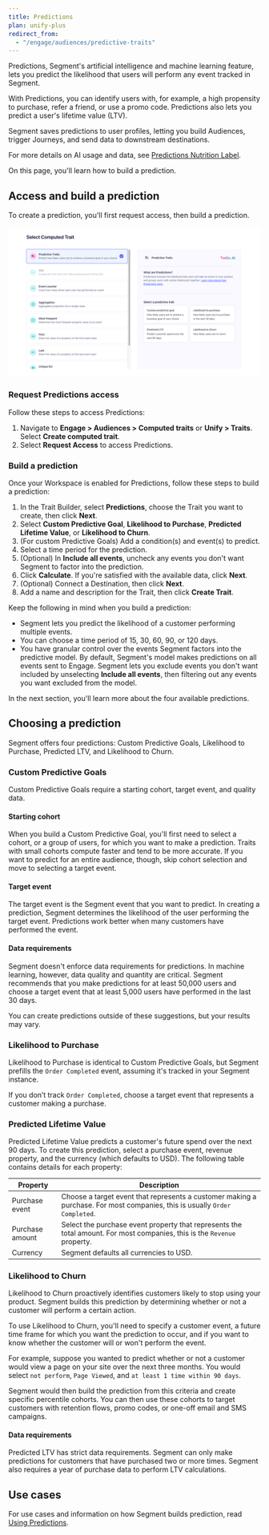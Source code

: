 ```yaml
---
title: Predictions
plan: unify-plus 
redirect_from:
  - "/engage/audiences/predictive-traits"
---
```


Predictions, Segment's artificial intelligence and machine learning feature, lets you predict the likelihood that users will perform any event tracked in Segment. 

With Predictions, you can identify users with, for example, a high propensity to purchase, refer a friend, or use a promo code. Predictions also lets you predict a user's lifetime value (LTV).

Segment saves predictions to user profiles, letting you build Audiences, trigger Journeys, and send data to downstream destinations.

For more details on AI usage and data, see [Predictions Nutrition Label](/docs/unify/traits/predictions/predictions-nutrition-label/).

On this page, you'll learn how to build a prediction.

## Access and build a prediction

To create a prediction, you'll first request access, then build a prediction.

![The Predictive Trait builder in the Segment UI](../../images/trait_builder.png)

### Request Predictions access

Follow these steps to access Predictions:

1. Navigate to **Engage > Audiences > Computed traits** or **Unify > Traits**. Select **Create computed trait**.
2. Select **Request Access** to access Predictions.

### Build a prediction

Once your Workspace is enabled for Predictions, follow these steps to build a prediction:

1. In the Trait Builder, select **Predictions**, choose the Trait you want to create, then click **Next**.
2. Select **Custom Predictive Goal**, **Likelihood to Purchase**, **Predicted Lifetime Value**, or **Likelihood to Churn**.
4. (For custom Predictive Goals) Add a condition(s) and event(s) to predict. 
5. Select a time period for the prediction. 
6. (Optional) In **Include all events**, uncheck any events you don't want Segment to factor into the prediction.
7. Click **Calculate**. If you're satisfied with the available data, click **Next**.
5. (Optional) Connect a Destination, then click **Next**.
6. Add a name and description for the Trait, then click **Create Trait**.

Keep the following in mind when you build a prediction:

- Segment lets you predict the likelihood of a customer performing multiple events. 
- You can choose a time period of 15, 30, 60, 90, or 120 days. 
- You have granular control over the events Segment factors into the predictive model. By default, Segment's model makes predictions on all events sent to Engage. Segment lets you exclude events you don't want included by unselecting **Include all events**, then filtering out any events you want excluded from the model.

In the next section, you'll learn more about the four available predictions.

## Choosing a prediction

Segment offers four predictions: Custom Predictive Goals, Likelihood to Purchase, Predicted LTV, and Likelihood to Churn.

### Custom Predictive Goals

Custom Predictive Goals require a starting cohort, target event, and quality data.

#### Starting cohort

When you build a Custom Predictive Goal, you'll first need to select a cohort, or a group of users, for which you want to make a prediction. Traits with small cohorts compute faster and tend to be more accurate. If you want to predict for an entire audience, though, skip cohort selection and move to selecting a target event.

#### Target event

The target event is the Segment event that you want to predict. In creating a prediction, Segment determines the likelihood of the user performing the target event. Predictions work better when many customers have performed the event.

#### Data requirements

Segment doesn't enforce data requirements for predictions. In machine learning, however, data quality and quantity are critical. Segment recommends that you make predictions for at least 50,000 users and choose a target event that at least 5,000 users have performed in the last 30 days. 

You can create predictions outside of these suggestions, but your results may vary.

### Likelihood to Purchase

Likelihood to Purchase is identical to Custom Predictive Goals, but Segment prefills the `Order Completed` event, assuming it's tracked in your Segment instance. 

If you don’t track `Order Completed`, choose a target event that represents a customer making a purchase.

### Predicted Lifetime Value

Predicted Lifetime Value predicts a customer's future spend over the next 90 days. To create this prediction, select a purchase event, revenue property, and the currency (which defaults to USD). The following table contains details for each property:

| Property        | Description                                                                                                                |
| --------------- | -------------------------------------------------------------------------------------------------------------------------- |
| Purchase event  | Choose a target event that represents a customer making a purchase. For most companies, this is usually `Order Completed`. |
| Purchase amount | Select the purchase event property that represents the total amount. For most companies, this is the `Revenue` property.   |
| Currency        | Segment defaults all currencies to USD.                                                                                    |

### Likelihood to Churn

Likelihood to Churn proactively identifies customers likely to stop using your product. Segment builds this prediction by determining whether or not a customer will perform a certain action.

To use Likelihood to Churn, you'll need to specify a customer event, a future time frame for which you want the prediction to occur, and if you want to know whether the customer will or won't perform the event.

For example, suppose you wanted to predict whether or not a customer would view a page on your site over the next three months. You would select `not perform`, `Page Viewed`, and `at least 1 time within 90 days`. 

Segment would then build the prediction from this criteria and create specific percentile cohorts. You can then use these cohorts to target customers with retention flows, promo codes, or one-off email and SMS campaigns.

#### Data requirements

Predicted LTV has strict data requirements. Segment can only make predictions for customers that have purchased two or more times. Segment also requires a year of purchase data to perform LTV calculations.

## Use cases

For use cases and information on how Segment builds prediction, read [Using Predictions](/docs/unify/traits/predictions/using-predictions/).
